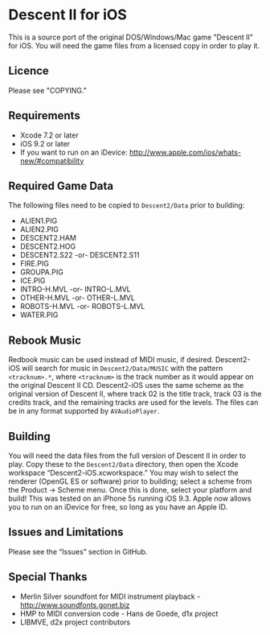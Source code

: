 Descent II for iOS
==================

This is a source port of the original DOS/Windows/Mac game "Descent II" for iOS. You will need the game files from a licensed copy in order to play it.

Licence
-------
Please see "COPYING."

Requirements
------------
- Xcode 7.2 or later
- iOS 9.2 or later
- If you want to run on an iDevice: http://www.apple.com/ios/whats-new/#compatibility

Required Game Data
------------------
The following files need to be copied to `Descent2/Data` prior to building:

- ALIEN1.PIG
- ALIEN2.PIG
- DESCENT2.HAM
- DESCENT2.HOG
- DESCENT2.S22 -or- DESCENT2.S11
- FIRE.PIG
- GROUPA.PIG
- ICE.PIG
- INTRO-H.MVL -or- INTRO-L.MVL
- OTHER-H.MVL -or- OTHER-L.MVL
- ROBOTS-H.MVL -or- ROBOTS-L.MVL
- WATER.PIG

Rebook Music
------------
Redbook music can be used instead of MIDI music, if desired. Descent2-iOS will search for music in `Descent2/Data/MUSIC` with the pattern `<tracknum>.*`, where `<tracknum>` is the track number as it would appear on the original Descent II CD. Descent2-iOS uses the same scheme as the original version of Descent II, where track 02 is the title track, track 03 is the credits track, and the remaining tracks are used for the levels. The files can be in any format supported by `AVAudioPlayer`.

Building
--------
You will need the data files from the full version of Descent II in order to play. Copy these to the `Descent2/Data` directory, then open the Xcode workspace “Descent2-iOS.xcworkspace.” You may wish to select the renderer (OpenGL ES or software) prior to building; select a scheme from the Product → Scheme menu. Once this is done, select your platform and build! This was tested on an iPhone 5s running iOS 9.3. Apple now allows you to run on an iDevice for free, so long as you have an Apple ID.

Issues and Limitations
----------------------
Please see the “Issues” section in GitHub.

Special Thanks
--------------
- Merlin Silver soundfont for MIDI instrument playback - http://www.soundfonts.gonet.biz
- HMP to MIDI conversion code - Hans de Goede, d1x project
- LIBMVE, d2x project contributors

